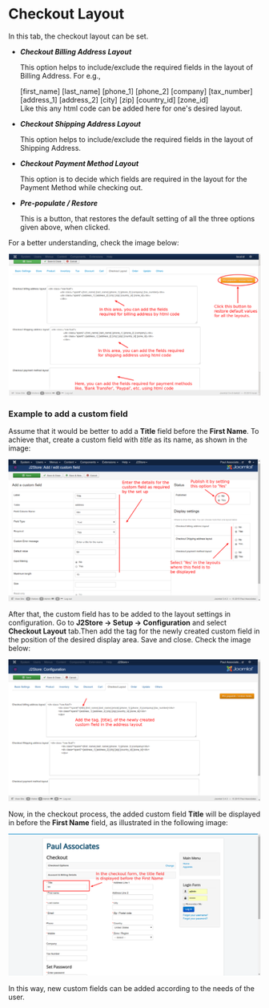 # Checkout Layout

In this tab, the checkout layout can be set.

* ***Checkout Billing Address Layout***

    This option helps to include/exclude the required fields in the layout of Billing Address. For e.g.,
    <div class="row-fluid">
		<div class="span6">[first_name] [last_name] [phone_1] [phone_2] [company] [tax_number]</div>
		<div class="span6">[address_1] [address_2] [city] [zip] [country_id] [zone_id]</div>
		</div>
    Like this any html code can be added here for one's desired layout.
    
* ***Checkout Shipping Address Layout***

    This option helps to include/exclude the required fields in the layout of Shipping Address.
    
* ***Checkout Payment Method Layout***

    This option is to decide which fields are required in the layout for the Payment Method while checking out.
    
* ***Pre-populate / Restore***

    This is a button, that restores the default setting of all the three options given above, when clicked.
    
For a better understanding, check the image below:

![](checkout_layout.png)
    
    
### Example to add a custom field
Assume that it would be better to add a **Title** field before the **First Name**. To achieve that, create a custom field with *title* as its name, as shown in the image:

![](custom-field-creation.png)

After that, the custom field has to be added to the layout settings in configuration. Go to **J2Store -> Setup -> Configuration** and select **Checkout Layout** tab.Then add the tag for the newly created custom field in the position of the desired display area. Save and close.  Check the image below:

![](add-cus-field-to-layout.png)

Now, in the checkout process, the added custom field **Title** will be displayed in before the **First Name** field, as illustrated in the following image:

![](custom-field-in-frontend.png)

In this way, new custom fields can be added according to the needs of the user.